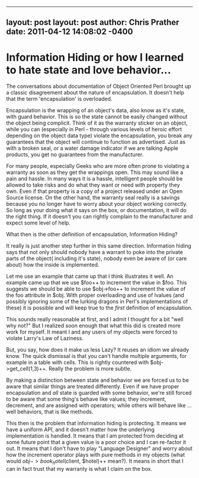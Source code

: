 ---
layout: post
layout: post
author: Chris Prather
date: 2011-04-12 14:08:02 -0400
----

# Information Hiding or how I learned to hate state and love behavior...

The conversations about documentation of Object Oriented Perl brought up a classic disagreement about the nature of encapsulation. It doesn't help that the term 'encapsulation' is overloaded.

Encapsulation is the wrapping of an object's data, also know as it's state, with guard behavior. This is so the state cannot be easily changed without the object being complicit. Think of it as the warranty sticker on an object, while you can (especially in Perl - through various levels of heroic effort depending on the object data type) violate the encapsulation, you break any guarantees that the object will continue to function as advertised. Just as with a broken seal, or a water damage indicator if we are talking Apple products, you get no guarantees from the manufacturer.

For many people, especially Geeks who are more often prone to violating a warranty as soon as they get the wrappings open. This may sound like a pain and hassle. In many ways it is a hassle, intelligent people should be allowed to take risks and do what they want or need with property they own. Even if that property is a copy of a project released under an Open Source license. On the other hand, the warranty seal really is a savings because you no longer have to worry about your object working correctly. So long as your doing what it says on the box, or documentation, it will do the right thing. If it doesn't you can rightly complain to the manufacturer and expect some level of help.

What then is the other definition of encapsulation, Information Hiding?

It really is just another step further in this same direction. Information hiding says that not only should nobody have a warrant to poke into the private parts of the object( including it's state), nobody even be aware of (or care about) how the inside is implemented.

Let me use an example that came up that I think illustrates it well. An example came up that we use $foo++ to increment the value in $foo. This suggests we should be able to use $obj->foo++ to increment the value of the foo attribute in $obj. With proper overloading and use of lvalues (and possibly ignoring some of the lurking dragons in Perl's implementations of these) it is possible and will keep true to the *first* definition of encapsulation.

This sounds really reasonable at first, and I admit I thought for a bit "well why not?" But I realized soon enough that what this did is created more work for myself. It meant I and any users of my objects were forced to violate Larry's Law of Laziness.

But, you say, how does it make us less Lazy? It reuses an idiom we already know. The quick dismissal is that you can't handle multiple arguments, for example in a table with cells. This is rightly countered with $obj->get_cell(1,3)++. Really the problem is more subtle.

By making a distinction between state and behavior we are forced us to be aware that similar things are treated differently. Even if we have proper encapsulation and *all* state is guarded with some behavior, we're still forced to be aware that some thing's behave like values; they increment, decrement, and are assigned with operators; while others will behave like ... well behaviors, that is like methods.

This then is the problem that information hiding is protecting. It means we have a uniform API, and it doesn't matter how the underlying implementation is handled. It means that I am protected from deciding at some future point that a given value is a poor choice and I can re-factor it out. It means that I don't have to play "Language Designer" and worry about how the increment operator plays with pure methods in my objects (what would $obj->book_hotel($client, $hotel)++ mean?). It means in short that I can in fact trust that my warranty is what I claim on the box.

